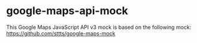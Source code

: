 # google-maps-api-mock

This Google Maps JavaScript API v3 mock is based on the following mock:
https://github.com/sttts/google-maps-mock
